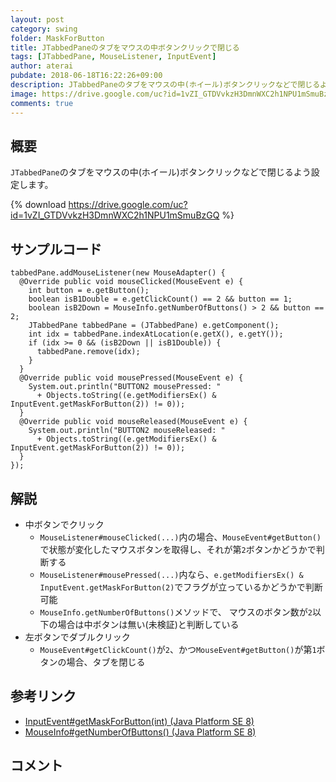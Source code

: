 ```yaml
---
layout: post
category: swing
folder: MaskForButton
title: JTabbedPaneのタブをマウスの中ボタンクリックで閉じる
tags: [JTabbedPane, MouseListener, InputEvent]
author: aterai
pubdate: 2018-06-18T16:22:26+09:00
description: JTabbedPaneのタブをマウスの中(ホイール)ボタンクリックなどで閉じるよう設定します。
image: https://drive.google.com/uc?id=1vZI_GTDVvkzH3DmnWXC2h1NPU1mSmuBzGQ
comments: true
---
```

## 概要
`JTabbedPane`のタブをマウスの中(ホイール)ボタンクリックなどで閉じるよう設定します。

{% download https://drive.google.com/uc?id=1vZI_GTDVvkzH3DmnWXC2h1NPU1mSmuBzGQ %}

## サンプルコード
<pre class="prettyprint"><code>tabbedPane.addMouseListener(new MouseAdapter() {
  @Override public void mouseClicked(MouseEvent e) {
    int button = e.getButton();
    boolean isB1Double = e.getClickCount() == 2 &amp;&amp; button == 1;
    boolean isB2Down = MouseInfo.getNumberOfButtons() &gt; 2 &amp;&amp; button == 2;
    JTabbedPane tabbedPane = (JTabbedPane) e.getComponent();
    int idx = tabbedPane.indexAtLocation(e.getX(), e.getY());
    if (idx &gt;= 0 &amp;&amp; (isB2Down || isB1Double)) {
      tabbedPane.remove(idx);
    }
  }
  @Override public void mousePressed(MouseEvent e) {
    System.out.println("BUTTON2 mousePressed: "
      + Objects.toString((e.getModifiersEx() &amp; InputEvent.getMaskForButton(2)) != 0));
  }
  @Override public void mouseReleased(MouseEvent e) {
    System.out.println("BUTTON2 mouseReleased: "
      + Objects.toString((e.getModifiersEx() &amp; InputEvent.getMaskForButton(2)) != 0));
  }
});
</code></pre>

## 解説
- 中ボタンでクリック
    - `MouseListener#mouseClicked(...)`内の場合、`MouseEvent#getButton()`で状態が変化したマウスボタンを取得し、それが第`2`ボタンかどうかで判断する
    - `MouseListener#mousePressed(...)`内なら、`e.getModifiersEx() & InputEvent.getMaskForButton(2)`でフラグが立っているかどうかで判断可能
    - `MouseInfo.getNumberOfButtons()`メソッドで、 マウスのボタン数が`2`以下の場合は中ボタンは無い(未検証)と判断している
- 左ボタンでダブルクリック
    - `MouseEvent#getClickCount()`が`2`、かつ`MouseEvent#getButton()`が第`1`ボタンの場合、タブを閉じる

<!-- dummy comment line for breaking list -->

## 参考リンク
- [InputEvent#getMaskForButton(int) (Java Platform SE 8)](https://docs.oracle.com/javase/jp/8/docs/api/java/awt/event/InputEvent.html#getMaskForButton-int-)
- [MouseInfo#getNumberOfButtons() (Java Platform SE 8)](https://docs.oracle.com/javase/jp/8/docs/api/java/awt/MouseInfo.html#getNumberOfButtons--)

<!-- dummy comment line for breaking list -->

## コメント
